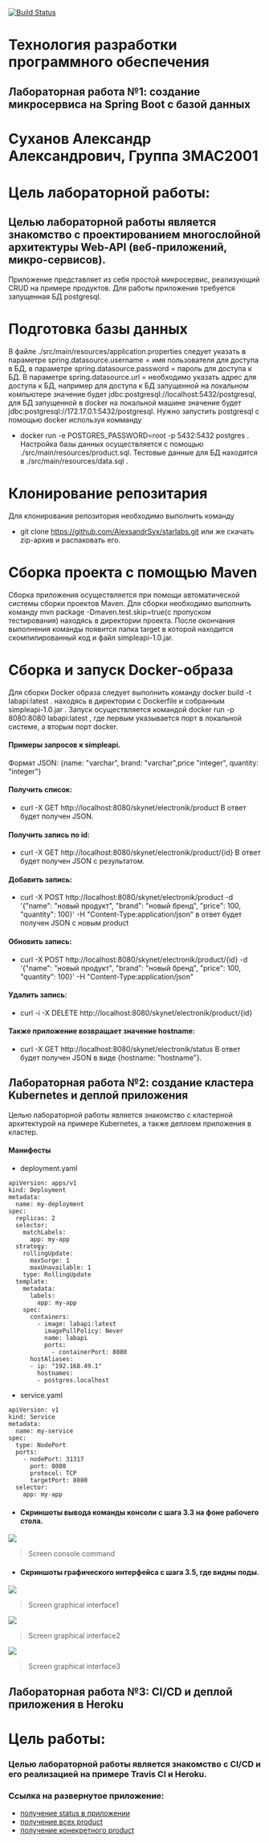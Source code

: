 [![Build Status](https://travis-ci.com/AlexsandrSyx/starlab.svg?branch=master)](https://travis-ci.com/AlexsandrSyx/starlab)
# Технология разработки программного обеспечения
## Лабораторная работа №1: создание микросервиса на Spring Boot с базой данных
# Суханов Александр Александрович, Группа 3MAC2001
# Цель лабораторной работы:
## Целью лабораторной работы является знакомство с проектированием многослойной архитектуры Web-API (веб-приложений, микро-сервисов).

Приложение представляет из себя простой микросервис, реализующий CRUD на примере продуктов. Для работы приложения требуется запущенная БД postgresql.

# Подготовка базы данных
В файле ./src/main/resources/application.properties следует указать в параметре spring.datasource.username = имя пользователя для доступа в БД, в параметре spring.datasource.password = пароль для доступа к БД. В параметре spring.datasource.url = необходимо указать адрес для доступа к БД, например для доступа к БД запущенной на локальном компьютере значение будет jdbc:postgresql://localhost:5432/postgresql, для БД запущенной в docker на локальной машине значение будет jdbc:postgresql://172.17.0.1:5432/postgresql.
Нужно запустить postgresql с помощью docker используя комманду 
- docker run -e POSTGRES_PASSWORD=root -p 5432:5432 postgres .
Настройка базы данных осуществляется с помощью ./src/main/resources/product.sql. 
Тестовые данные для БД находятся в ./src/main/resources/data.sql . 

# Клонирование репозитария
Для клонирования репозитория необходимо выполнить команду
- git clone https://github.com/AlexsandrSyx/starlabs.git
или же скачать zip-архив и распаковать его.

# Сборка проекта с помощью Maven
Сборка приложения осуществляется при помощи автоматической системы сборки проектов Maven. Для сборки необходимо выполнить команду mvn package -Dmaven.test.skip=true(с пропуском тестирования) находясь в директории проекта. После окончания выполнения команды появится папка target в которой находится скомпилированный код и файл simpleapi-1.0.jar.

# Сборка и запуск Docker-образа
Для сборки Docker образа следует выполнить команду docker build -t labapi:latest . находясь в директории с Dockerfile и собранным simpleapi-1.0.jar .
Запуск осуществляется командой docker run -p 8080:8080 labapi:latest , где первым указывается порт в локальной системе, а вторым порт docker.
#### Примеры запросов к simpleapi.
Формат JSON: {name: "varchar", brand: "varchar",price "integer", quantity: "integer"}
#### Получить список:
- curl -X GET http://localhost:8080/skynet/electronik/product В ответ будет получен JSON.
#### Получить запись по id:
- curl -X GET http://localhost:8080/skynet/electronik/product/{id} В ответ будет получен JSON с результатом.
#### Добавить запись:
- curl -X POST http://localhost:8080/skynet/electronik/product -d '{"name": "новый продукт", "brand": "новый бренд", "price": 100, "quantity": 100}' -H "Content-Type:application/json" в ответ будет получен JSON c новым product
#### Обновить запись:
- curl -X POST http://localhost:8080/skynet/electronik/product/{id} -d '{"name": "новый продукт", "brand": "новый бренд", "price": 100, "quantity": 100}' -H "Content-Type:application/json"
#### Удалить запись:
- curl -i -X DELETE http://localhost:8080/skynet/electronik/product/{id}
#### Также приложение возвращает значение hostname:
- curl -X GET http://localhost:8080/skynet/electronik/status В ответ будет получен JSON в виде {hostname: "hostname"}.
## Лабораторная работа №2: создание кластера Kubernetes и деплой приложения
Целью лабораторной работы является знакомство с кластерной архитектурой на примере Kubernetes, а также деплоем приложения в кластер.
#### Манифесты 
- deployment.yaml
>
    apiVersion: apps/v1
    kind: Deployment
    metadata:
      name: my-deployment
    spec:
      replicas: 2
      selector:
        matchLabels:
          app: my-app
      strategy:
        rollingUpdate:
          maxSurge: 1
          maxUnavailable: 1
        type: RollingUpdate
      template:
        metadata:
          labels:
            app: my-app
        spec:
          containers:
            - image: labapi:latest
              imagePullPolicy: Never 
              name: labapi
              ports:
                - containerPort: 8080
          hostAliases:
          - ip: "192.168.49.1"
            hostnames:
            - postgres.localhost

- service.yaml
>
    apiVersion: v1
    kind: Service
    metadata:
      name: my-service
    spec:
      type: NodePort
      ports:
        - nodePort: 31317
          port: 8080
          protocol: TCP
          targetPort: 8080
      selector:
        app: my-app

- #### Скриншоты вывода команды консоли с шага 3.3 на фоне рабочего стола.
![](https://github.com/AlexsandrSyx/starlab/blob/master/picture/Screen%20console%20command.png)
>Screen console command

- #### Скриншоты графического интерфейса с шага 3.5, где видны поды.
![](https://github.com/AlexsandrSyx/starlab/blob/master/picture/Screen%20graphical%20interface1.png)
>Screen graphical interface1

![](https://github.com/AlexsandrSyx/starlab/blob/master/picture/Screen%20graphical%20interface2.png)
>Screen graphical interface2

![](https://github.com/AlexsandrSyx/starlab/blob/master/picture/Screen%20graphical%20interface3.png)
>Screen graphical interface3
## Лабораторная работа №3: CI/CD и деплой приложения в Heroku
# Цель работы: 
### Целью лабораторной работы является знакомство с CI/CD и его реализацией на примере Travis CI и Heroku.

### Ссылка на развернутое приложение: 
- [получение status в приложении](https://labapi-mt.herokuapp.com/skynet/electronik/status)
- [получение всех product](https://labapi-mt.herokuapp.com/skynet/electronik/product/)
- [получение конекретного product](https://labapi-mt.herokuapp.com/skynet/electronik/product/{id})